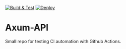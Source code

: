 [![Build & Test](https://github.com/rhrlima/axum-api/actions/workflows/build-and-test.yaml/badge.svg?branch=main)](https://github.com/rhrlima/axum-api/actions/workflows/build-and-test.yaml)
[![Deploy](https://github.com/rhrlima/axum-api/actions/workflows/deploy.yaml/badge.svg)](https://github.com/rhrlima/axum-api/actions/workflows/deploy.yaml)

# Axum-API

Small repo for testing CI automation with Github Actions.
